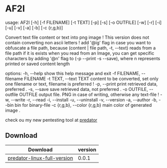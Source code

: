 # AF2I
usage: AF2I [-h] [-f FILENAME] [-t TEXT] [-p] [-s] [-o OUTFILE] [-w] [-r] [-i] [-u] [-v] [-a] [-b] [-c {r,g,b}]

Convert text file content or text into png image ! This version does not contain converting non ascii letters ! add '@ig' flag in case you want to obfuscate a file
path, because (content | file path, -t, --text) reads from a file path if it is exists when you read from an Image, you can get specific characters by adding '@n' flag
to (-p --print -s --save), where n represents printed or saved content length

options:
  -h, --help            show this help message and exit
  -f FILENAME, --filename FILENAME
  -t TEXT, --text TEXT  content to be converted, set only one filename or text, filename is preferred !
  -p, --print           print retrieved data, preferred .
  -s, --save            save retrieved data, not preferred .
  -o OUTFILE, --outfile OUTFILE
                        output file. PNG in case of writing, otherwise any text-file !
  -w, --write
  -r, --read
  -i, --install
  -u, --uninstall
  -v, --version
  -a, --author
  -b, --bin             bin for binary-file
  -c {r,g,b}, --color {r,g,b}
                        main color of generated image .

check ou my new pentesting tool at [predator](https://predatorc.netlify.app)

## Download
| Download | version |
| ---------| ------- |
|[predator-linux-full-version](https://github.com/badr-eddin/af2i/raw/main/version@0.0.1/af2i) | 0.0.1|




